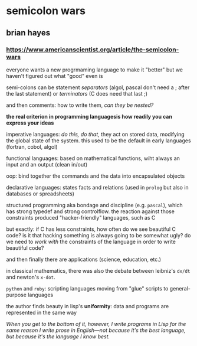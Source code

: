 # semicolon wars
## brian hayes
### https://www.americanscientist.org/article/the-semicolon-wars


everyone wants a new progrmaming language to make it "better" but we haven't figured out what "good" even is


semi-colons can be statement *separators* (algol, pascal don't need a ; after the last statement) or *terminators* (C does need that last ;)

and then comments: how to write them, *can they be nested?*

**the real criterion in programming languagesis how readily you can express your ideas**

imperative languages: *do this, do that*, they act on stored data, modifying the global state of the system. this used to be the default in early languages (fortran, cobol, algol)

functional languages: based on mathematical functions, wiht always an input and an output (clean in/out)

oop: bind together the commands and the data into encapsulated objects

declarative languages: states facts and relations (used in `prolog` but also in databases or spreadsheets)

structured programming aka bondage and discipline (e.g. `pascal`), which has strong typedef and strong controlflow. the reaction against those constraints produced "hacker-friendly" languages, such as C

but exactly: if C has less constraints, how often do we see beautiful C code? is it that hacking something is always going to be somewhat ugly? do we need to *work with* the constraints of the language in order to write beautiful code? 

and then finally there are applications (science, education, etc.)

in classical mathematics, there was also the debate between leibniz's `dx/dt` and newton's `x-dot`.

`python` and `ruby`: scripting languages moving from "glue" scripts to general-purpose languages

the author finds beauty in lisp's **uniformity**: data and programs are represented in the same way

*When you get to the bottom of it, however, I write programs in Lisp for the same reason I write prose in English—not because it's the best language, but because it's the language I know best.*